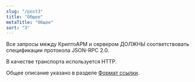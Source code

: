 ```yaml
---
slug: "/post3"
title: "Общее"
metaTitle: "Общее"
sort: "3"
---
```



Все запросы между КриптоАРМ и сервером ДОЛЖНЫ соответствовать спецификации протокола JSON-RPC 2.0. 

В качестве транспорта используется HTTP. 

Общее описание указано в разделе [Формат ссылки](./02-signAndEncrypt-link-format.md).